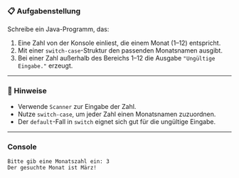 ### 📋 Aufgabenstellung
Schreibe ein Java-Programm, das:

1. Eine Zahl von der Konsole einliest, die einem Monat (1–12) entspricht.
2. Mit einer `switch-case`-Struktur den passenden Monatsnamen ausgibt.
3. Bei einer Zahl außerhalb des Bereichs 1–12 die Ausgabe `"Ungültige Eingabe."` erzeugt.

---

### 🧩 Hinweise
- Verwende `Scanner` zur Eingabe der Zahl.
- Nutze `switch-case`, um jeder Zahl einen Monatsnamen zuzuordnen.
- Der `default`-Fall in `switch` eignet sich gut für die ungültige Eingabe.

---

### Console

```plaintext
Bitte gib eine Monatszahl ein: 3
Der gesuchte Monat ist März!
```
